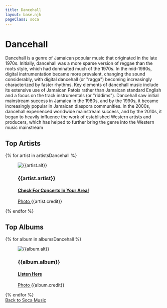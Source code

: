 ```yaml
---
title: Dancehall
layout: base.njk
pageClass: soca
---
```

<h1 class="subgenre-title">Dancehall <!-- sub genre name--></h1>

<p class="summary">Dancehall is a genre of Jamaican popular music that originated in the late 1970s. Initially, dancehall was a more sparse version of reggae than the roots style, which had dominated much of the 1970s. In the mid-1980s, digital instrumentation became more prevalent, changing the sound considerably, with digital dancehall (or "ragga") becoming increasingly characterized by faster rhythms. Key elements of dancehall music include its extensive use of Jamaican Patois rather than Jamaican standard English and a focus on the track instrumentals (or "riddims"). 
    Dancehall saw initial mainstream success in Jamaica in the 1980s, and by the 1990s, it became increasingly popular in Jamaican diaspora communities. In the 2000s, dancehall experienced worldwide mainstream success, and by the 2010s, it began to heavily influence the work of established Western artists and producers, which has helped to further bring the genre into the Western music mainstream
     <!-- subgenre summary--></p>

<!-- top album and artist section-->

<section class="top">
    <h2>Top Artists</h2>
    <div class="artist">
        {% for artist in artistsDancehall %}
        <figure>
            <img src="{{artist.src}}" alt="{{artist.alt}}">
            <figcaption>
                <h3>{{artist.artist}}</h3>
                <h4><a href="{{artist.ticketmaster}}"> Check For Concerts In Your Area! </a></h4>
                <p><a href="{{artist.creditLink}}">Photo </a>{{artist.credit}}</p>
            </figcaption>
            </figure>
        {% endfor %}
    </div>
    </section>

<section class="top">
<h2>Top Albums</h2>
<div class="albums">
    {% for album in albumsDancehall %}
    <figure>
        <img src="{{album.src}}" alt="{{album.alt}}">
        <figcaption>
            <h3>{{album.album}}</h3>
            <h4><a href="{{album.spotify}}"> Listen Here </a></h4>
            <p><a href="{{album.creditLink}}">Photo </a>{{album.credit}}</p>
        </figcaption>
        </figure>
    {% endfor %}
</div>
</section>
<section class="back"><a href="/soca-music">Back to Soca Music</a></section>
<!-- suggestion section, still figuring out how to format this using the bubble diagram from the wireframe-->